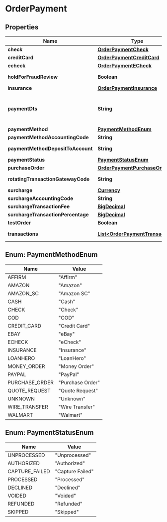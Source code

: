 
# OrderPayment

## Properties
Name | Type | Description | Notes
------------ | ------------- | ------------- | -------------
**check** | [**OrderPaymentCheck**](OrderPaymentCheck.md) |  |  [optional]
**creditCard** | [**OrderPaymentCreditCard**](OrderPaymentCreditCard.md) |  |  [optional]
**echeck** | [**OrderPaymentECheck**](OrderPaymentECheck.md) |  |  [optional]
**holdForFraudReview** | **Boolean** | True if order has been held for fraud review |  [optional]
**insurance** | [**OrderPaymentInsurance**](OrderPaymentInsurance.md) |  |  [optional]
**paymentDts** | **String** | Date/time that the payment was successfully processed, for new orders, this field is only considered if channel_partner.skip_payment_processing is true |  [optional]
**paymentMethod** | [**PaymentMethodEnum**](#PaymentMethodEnum) | Payment method |  [optional]
**paymentMethodAccountingCode** | **String** | Payment method QuickBooks code |  [optional]
**paymentMethodDepositToAccount** | **String** | Payment method QuickBooks deposit account |  [optional]
**paymentStatus** | [**PaymentStatusEnum**](#PaymentStatusEnum) | Payment status |  [optional]
**purchaseOrder** | [**OrderPaymentPurchaseOrder**](OrderPaymentPurchaseOrder.md) |  |  [optional]
**rotatingTransactionGatewayCode** | **String** | Rotating transaction gateway code used to process this order |  [optional]
**surcharge** | [**Currency**](Currency.md) |  |  [optional]
**surchargeAccountingCode** | **String** | Surcharge accounting code |  [optional]
**surchargeTransactionFee** | [**BigDecimal**](BigDecimal.md) | Surcharge transaction fee |  [optional]
**surchargeTransactionPercentage** | [**BigDecimal**](BigDecimal.md) | Surcharge transaction percentage |  [optional]
**testOrder** | **Boolean** | True if this is a test order |  [optional]
**transactions** | [**List&lt;OrderPaymentTransaction&gt;**](OrderPaymentTransaction.md) | Transactions associated with processing this payment |  [optional]


<a name="PaymentMethodEnum"></a>
## Enum: PaymentMethodEnum
Name | Value
---- | -----
AFFIRM | &quot;Affirm&quot;
AMAZON | &quot;Amazon&quot;
AMAZON_SC | &quot;Amazon SC&quot;
CASH | &quot;Cash&quot;
CHECK | &quot;Check&quot;
COD | &quot;COD&quot;
CREDIT_CARD | &quot;Credit Card&quot;
EBAY | &quot;eBay&quot;
ECHECK | &quot;eCheck&quot;
INSURANCE | &quot;Insurance&quot;
LOANHERO | &quot;LoanHero&quot;
MONEY_ORDER | &quot;Money Order&quot;
PAYPAL | &quot;PayPal&quot;
PURCHASE_ORDER | &quot;Purchase Order&quot;
QUOTE_REQUEST | &quot;Quote Request&quot;
UNKNOWN | &quot;Unknown&quot;
WIRE_TRANSFER | &quot;Wire Transfer&quot;
WALMART | &quot;Walmart&quot;


<a name="PaymentStatusEnum"></a>
## Enum: PaymentStatusEnum
Name | Value
---- | -----
UNPROCESSED | &quot;Unprocessed&quot;
AUTHORIZED | &quot;Authorized&quot;
CAPTURE_FAILED | &quot;Capture Failed&quot;
PROCESSED | &quot;Processed&quot;
DECLINED | &quot;Declined&quot;
VOIDED | &quot;Voided&quot;
REFUNDED | &quot;Refunded&quot;
SKIPPED | &quot;Skipped&quot;



